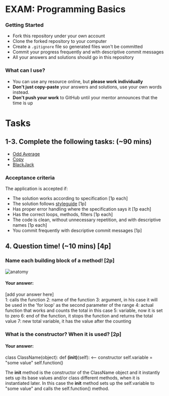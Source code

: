 # EXAM: Programming Basics

### Getting Started
 - Fork this repository under your own account
 - Clone the forked repository to your computer
 - Create a `.gitignore` file so generated files won't be committed
 - Commit your progress frequently and with descriptive commit messages
 - All your answers and solutions should go in this repository

### What can I use?
- You can use any resource online, but **please work individually**
- **Don't just copy-paste** your answers and solutions, use your own words instead.
- **Don't push your work** to GitHub until your mentor announces that the time is up


# Tasks
## 1-3. Complete the following tasks: (~90 mins)
- [Odd Average](oddavg/odd_avg.py)
- [Copy](copy/copy.py)
- [BlackJack](blackjack/black_jack.py)

### Acceptance criteria
The application is accepted if:
- The solution works according to specification [1p each]
- The solution follows [styleguide](https://google.github.io/styleguide/pyguide.html) [1p]
- Has proper error handling where the specification says it [1p each]
- Has the correct loops, methods, filters [1p each]
- The code is clean, without unnecessary repetition, and with descriptive names [1p each]
- You commit frequently with descriptive commit messages [1p]

## 4. Question time! (~10 mins) [4p]

### Name each building block of a method! [2p]

![anatomy](anatomy/anatomy_py.png)

#### Your answer:
[add your answer here]   
1:   calls the function
2:   name of the function
3:   argument, in his case it will be used in the 'for loop' as the second parameter of the range
4:   actual function that works and counts the total in this case
5:   variable, now it is set to zero
6:   end of the function, it stops the function and returns the total value
7:   new total variable, it has the value after the counting

### What is the constructor? When it is used? [2p]
#### Your answer:
class ClassName(object):
    def __(init)__(self):               <-- constructor
        self.variable = "some value"
        self.function()

The __init__ method is the constructor of the ClassName object and it instantly sets up its base values and/or class different methods, when it is instantiated later.
In this case the __init__ method sets up the self.variable to "some value" and calls the self.function() method.
